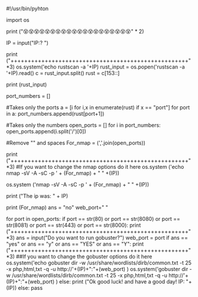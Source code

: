 #!/usr/bin/pyhton

import os


print ("😵😵😵😵😵😵😵😵😵😵😵😵😵😵😵😵😵😵😵😵" * 2)

IP = input("IP:? ")

print ("++++++++++++++++++++++++++++++++++++++++++++++++++++" *3)
os.system('echo rustscan -a '+IP)
rust_input = os.popen('rustscan -a '+IP).read()
c = rust_input.split()
rust = c[153::]

print (rust_input)

port_numbers = []

#Takes only the ports
a = [i for i,x in enumerate(rust) if x == "port"]
for port in a:
	port_numbers.append(rust[port+1])

#Takes only the numbers 
open_ports = []
for i in port_numbers:
    open_ports.append(i.split('/')[0])


#Remove "" and spaces
For_nmap = (','.join(open_ports))

print ("++++++++++++++++++++++++++++++++++++++++++++++++++++" *3)
#If you want to change the nmap options do it here
os.system ('echo nmap -sV -A -sC -p ' + (For_nmap) + " " +(IP))

os.system ('nmap -sV -A -sC -p ' + (For_nmap) + " " +(IP))

print ("The ip was: " + IP)

print (For_nmap)
ans = "no"
web_port=" "

for port in open_ports:
	if port == str(80) or port == str(8080) or port == str(8081) or port == str(443) or port == str(8000):
		print ("++++++++++++++++++++++++++++++++++++++++++++++++++++" *3)
		ans = input("Do you want to run gobuster?")
		web_port = port
		if ans == "yes" or ans == "y" or ans == "YES" or ans == "Y":
			print ("++++++++++++++++++++++++++++++++++++++++++++++++++++" *3)
			##If you want to change the gobuster options do it here
			os.system('echo gobuster dir -w /usr/share/wordlists/dirb/common.txt -t 25 -x php,html,txt -q -u http://'+(IP)+":"+(web_port) )
			os.system('gobuster dir -w /usr/share/wordlists/dirb/common.txt -t 25 -x php,html,txt -q -u http://'+(IP)+":"+(web_port) )
		else: 
			print ("Ok good luck! and have a good day! IP: "+ (IP))	
	else:
		pass
